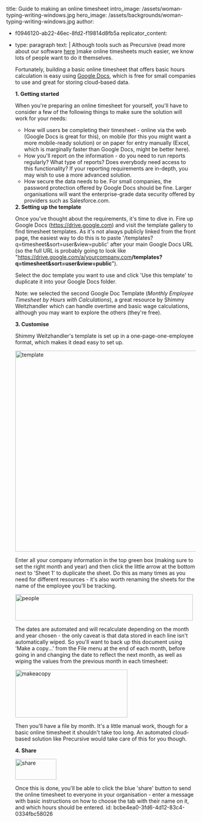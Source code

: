 title: Guide to making an online timesheet
intro_image: /assets/woman-typing-writing-windows.jpg
hero_image: /assets/backgrounds/woman-typing-writing-windows.jpg
author:
  - f0946120-ab22-46ec-8fd2-f19814d8fb5a
replicator_content:
  - 
    type: paragraph
    text: |
      Although tools such as Precursive (read more about our software <a  href="www.precursive.com/features">here</a> )make online timesheets much easier, we know lots of people want to do it themselves.
      
      Fortunately, building a basic online timesheet that offers basic hours calculation is easy using <a title="Google Docs" href="https://drive.google.com" target="_blank">Google Docs</a>, which is free for small companies to use and great for storing cloud-based data.
      
      <strong>1. Getting started</strong>
      
      When you're preparing an online timesheet for yourself, you'll have to consider a few of the following things to make sure the solution will work for your needs:
      <ul>
      <li>How will users be completing their timesheet - online via the web (Google Docs is great for this), on mobile (for this you might want a more mobile-ready solution) or on paper for entry manually (Excel, which is marginally faster than Google Docs, might be better here).</li>
      <li>How you'll report on the information - do you need to run reports regularly? What type of reports? Does everybody need access to this functionality? If your reporting requirements are in-depth, you may wish to use a more advanced solution.</li>
      <li>How secure the data needs to be. For small companies, the password protection offered by Google Docs should be fine. Larger organisations will want the enterprise-grade data security offered by providers such as Salesforce.com.</li>
      </ul>
      <strong>2. Setting up the template</strong>
      
      Once you've thought about the requirements, it's time to dive in. Fire up Google Docs (<a href="https://drive.google.com" target="_blank">https://drive.google.com</a>) and visit the template gallery to find timesheet templates. As it's not always publicly linked from the front page, the easiest way to do this is to paste '/templates?q=timesheet&amp;sort=user&amp;view=public' after your main Google Docs URL (so the full URL is probably going to look like "https://drive.google.com/a/yourcompany.com<strong>/templates?q=timesheet&amp;sort=user&amp;view=public</strong>").
      
      Select the doc template you want to use and click 'Use this template' to duplicate it into your Google Docs folder.
      
      Note: we selected the second Google Doc Template (<em>Monthly Employee Timesheet by Hours with Calculations</em>), a great resource by Shimmy Weitzhandler which can handle overtime and basic wage calculations, although you may want to explore the others (they're free).
      
      <strong>3. Customise</strong>
      
      Shimmy Weitzhandler's template is set up in a one-page-one-employee format, which makes it dead easy to set up.
      
      <img class="aligncenter size-large wp-image-481" src="https://precursive.com/assets/media/template-1024x581.png" alt="template" width="940" height="533" />
      
      Enter all your company information in the top green box (making sure to set the right month and year) and then click the little arrow at the bottom next to 'Sheet 1' to duplicate the sheet. Do this as many times as you need for different resources - it's also worth renaming the sheets for the name of the employee you'll be tracking.
      
      <img class="aligncenter size-full wp-image-482" src="https://precursive.com/assets/media/people.png" alt="people" width="472" height="70" />
      
      The dates are automated and will recalculate depending on the month and year chosen - the only caveat is that data stored in each line isn't automatically wiped. So you'll want to back up this document using 'Make a copy...' from the File menu at the end of each month, before going in and changing the date to reflect the next month, as well as wiping the values from the previous month in each timesheet:
      
      <img class="aligncenter size-full wp-image-483" src="https://precursive.com/assets/media/makeacopy.png" alt="makeacopy" width="298" height="127" />
      
      Then you'll have a file by month. It's a little manual work, though for a basic online timesheet it shouldn't take too long. An automated cloud-based solution like Precursive would take care of this for you though.
      
      <strong>4. Share</strong>
      
      <img class="aligncenter size-full wp-image-484" src="https://precursive.com/assets/media/share.png" alt="share" width="109" height="55" />
      
      Once this is done, you'll be able to click the blue 'share' button to send the online timesheet to everyone in your organisation - enter a message with basic instructions on how to choose the tab with their name on it, and which hours should be entered.
id: bcbe4ea0-3fd6-4d12-83c4-0334fbc58026
